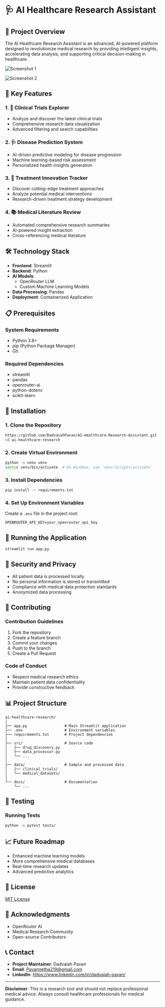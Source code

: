 # 🩺 AI Healthcare Research Assistant

## 🌟 Project Overview

The AI Healthcare Research Assistant is an advanced, AI-powered platform designed to revolutionize medical research by providing intelligent insights, accelerating data analysis, and supporting critical decision-making in healthcare.

![Screenshot 1](https://i.ibb.co/yVq6RxH/Screenshot-2024-12-19-000654.png)

![Screenshot 2](https://i.ibb.co/sb7yV8d/Screenshot-2024-12-18-200128.png)

## 🚀 Key Features

### 1. 🔬 Clinical Trials Explorer
- Analyze and discover the latest clinical trials
- Comprehensive research data visualization
- Advanced filtering and search capabilities

### 2. 🩺 Disease Prediction System
- AI-driven predictive modeling for disease progression
- Machine learning-based risk assessment
- Personalized health insights generation

### 3. 💊 Treatment Innovation Tracker
- Discover cutting-edge treatment approaches
- Analyze potential medical interventions
- Research-driven treatment strategy development

### 4. 📚 Medical Literature Review
- Automated comprehensive research summaries
- AI-powered insight extraction
- Cross-referencing medical literature

## 🛠 Technology Stack

- **Frontend**: Streamlit
- **Backend**: Python
- **AI Models**: 
  - OpenRouter LLM
  - Custom Machine Learning Models
- **Data Processing**: Pandas
- **Deployment**: Containerized Application

## 📋 Prerequisites

### System Requirements
- Python 3.8+
- pip (Python Package Manager)
- Git

### Required Dependencies
- streamlit
- pandas
- openrouter-ai
- python-dotenv
- scikit-learn

## 🔧 Installation

### 1. Clone the Repository
```bash
https://github.com/DadvaiahPavan/AI-Healthcare-Research-Assistant.git
cd ai-healthcare-research
```

### 2. Create Virtual Environment
```bash
python -m venv venv
source venv/bin/activate  # On Windows, use `venv\Scripts\activate`
```

### 3. Install Dependencies
```bash
pip install -r requirements.txt
```

### 4. Set Up Environment Variables
Create a `.env` file in the project root:
```
OPENROUTER_API_KEY=your_openrouter_api_key
```

## 🚀 Running the Application

```bash
streamlit run app.py
```

## 🔐 Security and Privacy

- All patient data is processed locally
- No personal information is stored or transmitted
- Compliance with medical data protection standards
- Anonymized data processing

## 🤝 Contributing

### Contribution Guidelines
1. Fork the repository
2. Create a feature branch
3. Commit your changes
4. Push to the branch
5. Create a Pull Request

### Code of Conduct
- Respect medical research ethics
- Maintain patient data confidentiality
- Provide constructive feedback

## 📊 Project Structure
```
ai-healthcare-research/
│
├── app.py                 # Main Streamlit application
├── .env                   # Environment variables
├── requirements.txt       # Project dependencies
│
├── src/                   # Source code
│   ├── drug_discovery.py
│   ├── data_processor.py
│   └── ...
│
├── data/                  # Sample and processed data
│   ├── clinical_trials/
│   └── medical_datasets/
│
└── docs/                  # Documentation
    └── ...
```

## 🧪 Testing

### Running Tests
```bash
python -m pytest tests/
```

## 📈 Future Roadmap
- Enhanced machine learning models
- More comprehensive medical databases
- Real-time research updates
- Advanced predictive analytics

## 📜 License
[MIT License](LICENSE)

## 🙏 Acknowledgments
- OpenRouter AI
- Medical Research Community
- Open-source Contributors

## 📞 Contact
- **Project Maintainer**: Dadvaiah Pavan
- **Email**: Pavannetha219@gmail.com 
- **LinkedIn**: https://www.linkedin.com/in/dadvaiah-pavan/

---

**Disclaimer**: This is a research tool and should not replace professional medical advice. Always consult healthcare professionals for medical guidance.


